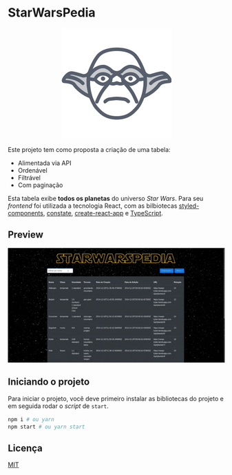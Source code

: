 # StarWarsPedia

<center>
    <img src="./yoda-icon.png">
</center>

Este projeto tem como proposta a criação de uma tabela:

- Alimentada via API
- Ordenável
- Filtrável
- Com paginação

Esta tabela exibe **todos os planetas** do universo _Star Wars_. Para seu _frontend_ foi utilizada a tecnologia React, com as bilbiotecas [styled-components](https://styled-components.com/), [constate](https://github.com/diegohaz/constate), [create-react-app](https://github.com/facebook/create-react-app) e [TypeScript](https://www.typescriptlang.org/).

## Preview

<center>
    <img alt="Preview do projeto que exibe os botões de ordenação e filtro, além de um campo de texto que realiza o filtro por nome de planeta. Mais a frente exibe os botões de paginção para mudar a visualização da tabela" src="preview.gif" />
</center>

## Iniciando o projeto

Para iniciar o projeto, você deve primeiro instalar as bibliotecas do projeto e em seguida rodar o _script_ de `start`.

```bash
npm i # ou yarn
npm start # ou yarn start
```

## Licença

[MIT](./LICENSE)
